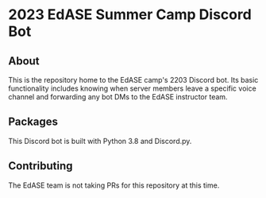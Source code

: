 # 2023 EdASE Summer Camp Discord Bot

## About
This is the repository home to the EdASE camp's 2203 Discord bot. Its basic functionality includes knowing when server members leave a specific voice channel and forwarding any bot DMs to the EdASE instructor team.

## Packages
This Discord bot is built with Python 3.8 and Discord.py.

## Contributing
The EdASE team is not taking PRs for this repository at this time. 
